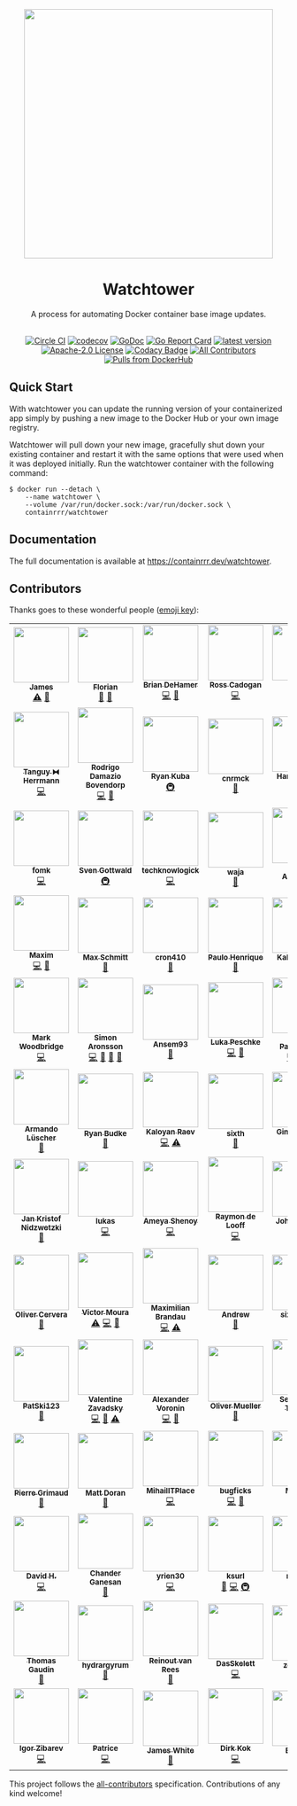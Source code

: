 <div align="center">
  <img src="./logo.png" width="450" />
  
  # Watchtower
  
  A process for automating Docker container base image updates.
  <br/><br/>
  
  [![Circle CI](https://circleci.com/gh/containrrr/watchtower.svg?style=shield)](https://circleci.com/gh/containrrr/watchtower)
  [![codecov](https://codecov.io/gh/containrrr/watchtower/branch/main/graph/badge.svg)](https://codecov.io/gh/containrrr/watchtower)
  [![GoDoc](https://godoc.org/github.com/containrrr/watchtower?status.svg)](https://godoc.org/github.com/containrrr/watchtower)
  [![Go Report Card](https://goreportcard.com/badge/github.com/containrrr/watchtower)](https://goreportcard.com/report/github.com/containrrr/watchtower)
  [![latest version](https://img.shields.io/github/tag/containrrr/watchtower.svg)](https://github.com/containrrr/watchtower/releases)
  [![Apache-2.0 License](https://img.shields.io/github/license/containrrr/watchtower.svg)](https://www.apache.org/licenses/LICENSE-2.0)
  [![Codacy Badge](https://app.codacy.com/project/badge/Grade/1c48cfb7646d4009aa8c6f71287670b8)](https://www.codacy.com/gh/containrrr/watchtower/dashboard?utm_source=github.com&amp;utm_medium=referral&amp;utm_content=containrrr/watchtower&amp;utm_campaign=Badge_Grade)
  [![All Contributors](https://img.shields.io/github/all-contributors/containrrr/watchtower)](#contributors)
  [![Pulls from DockerHub](https://img.shields.io/docker/pulls/containrrr/watchtower.svg)](https://hub.docker.com/r/containrrr/watchtower)

</div>

## Quick Start

With watchtower you can update the running version of your containerized app simply by pushing a new image to the Docker Hub or your own image registry. 

Watchtower will pull down your new image, gracefully shut down your existing container and restart it with the same options that were used when it was deployed initially. Run the watchtower container with the following command:

```
$ docker run --detach \
    --name watchtower \
    --volume /var/run/docker.sock:/var/run/docker.sock \
    containrrr/watchtower
```

## Documentation
The full documentation is available at https://containrrr.dev/watchtower.

## Contributors

Thanks goes to these wonderful people ([emoji key](https://allcontributors.org/docs/en/emoji-key)):

<!-- ALL-CONTRIBUTORS-LIST:START - Do not remove or modify this section -->
<!-- prettier-ignore-start -->
<!-- markdownlint-disable -->
<table>
  <tr>
    <td align="center"><a href="http://codelica.com"><img src="https://avatars3.githubusercontent.com/u/386101?v=4?s=100" width="100px;" alt=""/><br /><sub><b>James</b></sub></a><br /><a href="https://github.com/containrrr/watchtower/commits?author=Codelica" title="Tests">⚠️</a> <a href="#ideas-Codelica" title="Ideas, Planning, & Feedback">🤔</a></td>
    <td align="center"><a href="https://kopfkrieg.org"><img src="https://avatars2.githubusercontent.com/u/5047813?v=4?s=100" width="100px;" alt=""/><br /><sub><b>Florian</b></sub></a><br /><a href="https://github.com/containrrr/watchtower/pulls?q=is%3Apr+reviewed-by%3AKopfKrieg" title="Reviewed Pull Requests">👀</a> <a href="https://github.com/containrrr/watchtower/commits?author=KopfKrieg" title="Documentation">📖</a></td>
    <td align="center"><a href="https://github.com/bdehamer"><img src="https://avatars1.githubusercontent.com/u/398027?v=4?s=100" width="100px;" alt=""/><br /><sub><b>Brian DeHamer</b></sub></a><br /><a href="https://github.com/containrrr/watchtower/commits?author=bdehamer" title="Code">💻</a> <a href="#maintenance-bdehamer" title="Maintenance">🚧</a></td>
    <td align="center"><a href="https://github.com/rosscado"><img src="https://avatars1.githubusercontent.com/u/16578183?v=4?s=100" width="100px;" alt=""/><br /><sub><b>Ross Cadogan</b></sub></a><br /><a href="https://github.com/containrrr/watchtower/commits?author=rosscado" title="Code">💻</a></td>
    <td align="center"><a href="https://github.com/stffabi"><img src="https://avatars0.githubusercontent.com/u/9464631?v=4?s=100" width="100px;" alt=""/><br /><sub><b>stffabi</b></sub></a><br /><a href="https://github.com/containrrr/watchtower/commits?author=stffabi" title="Code">💻</a> <a href="#maintenance-stffabi" title="Maintenance">🚧</a></td>
    <td align="center"><a href="https://github.com/ATCUSA"><img src="https://avatars3.githubusercontent.com/u/3581228?v=4?s=100" width="100px;" alt=""/><br /><sub><b>Austin</b></sub></a><br /><a href="https://github.com/containrrr/watchtower/commits?author=ATCUSA" title="Documentation">📖</a></td>
    <td align="center"><a href="https://labs.ctl.io"><img src="https://avatars2.githubusercontent.com/u/6181487?v=4?s=100" width="100px;" alt=""/><br /><sub><b>David Gardner</b></sub></a><br /><a href="https://github.com/containrrr/watchtower/pulls?q=is%3Apr+reviewed-by%3Adavidgardner11" title="Reviewed Pull Requests">👀</a> <a href="https://github.com/containrrr/watchtower/commits?author=davidgardner11" title="Documentation">📖</a></td>
  </tr>
  <tr>
    <td align="center"><a href="https://github.com/dolanor"><img src="https://avatars3.githubusercontent.com/u/928722?v=4?s=100" width="100px;" alt=""/><br /><sub><b>Tanguy ⧓ Herrmann</b></sub></a><br /><a href="https://github.com/containrrr/watchtower/commits?author=dolanor" title="Code">💻</a></td>
    <td align="center"><a href="https://github.com/rdamazio"><img src="https://avatars3.githubusercontent.com/u/997641?v=4?s=100" width="100px;" alt=""/><br /><sub><b>Rodrigo Damazio Bovendorp</b></sub></a><br /><a href="https://github.com/containrrr/watchtower/commits?author=rdamazio" title="Code">💻</a> <a href="https://github.com/containrrr/watchtower/commits?author=rdamazio" title="Documentation">📖</a></td>
    <td align="center"><a href="https://www.taisun.io/"><img src="https://avatars3.githubusercontent.com/u/1852688?v=4?s=100" width="100px;" alt=""/><br /><sub><b>Ryan Kuba</b></sub></a><br /><a href="#infra-thelamer" title="Infrastructure (Hosting, Build-Tools, etc)">🚇</a></td>
    <td align="center"><a href="https://github.com/cnrmck"><img src="https://avatars2.githubusercontent.com/u/22061955?v=4?s=100" width="100px;" alt=""/><br /><sub><b>cnrmck</b></sub></a><br /><a href="https://github.com/containrrr/watchtower/commits?author=cnrmck" title="Documentation">📖</a></td>
    <td align="center"><a href="http://harrywalter.co.uk"><img src="https://avatars3.githubusercontent.com/u/338588?v=4?s=100" width="100px;" alt=""/><br /><sub><b>Harry Walter</b></sub></a><br /><a href="https://github.com/containrrr/watchtower/commits?author=haswalt" title="Code">💻</a></td>
    <td align="center"><a href="http://projectsperanza.com"><img src="https://avatars3.githubusercontent.com/u/74515?v=4?s=100" width="100px;" alt=""/><br /><sub><b>Robotex</b></sub></a><br /><a href="https://github.com/containrrr/watchtower/commits?author=Robotex" title="Documentation">📖</a></td>
    <td align="center"><a href="http://geraldpape.io"><img src="https://avatars0.githubusercontent.com/u/1494211?v=4?s=100" width="100px;" alt=""/><br /><sub><b>Gerald Pape</b></sub></a><br /><a href="https://github.com/containrrr/watchtower/commits?author=ubergesundheit" title="Documentation">📖</a></td>
  </tr>
  <tr>
    <td align="center"><a href="https://github.com/fomk"><img src="https://avatars0.githubusercontent.com/u/17636183?v=4?s=100" width="100px;" alt=""/><br /><sub><b>fomk</b></sub></a><br /><a href="https://github.com/containrrr/watchtower/commits?author=fomk" title="Code">💻</a></td>
    <td align="center"><a href="https://github.com/svengo"><img src="https://avatars3.githubusercontent.com/u/2502366?v=4?s=100" width="100px;" alt=""/><br /><sub><b>Sven Gottwald</b></sub></a><br /><a href="#infra-svengo" title="Infrastructure (Hosting, Build-Tools, etc)">🚇</a></td>
    <td align="center"><a href="https://liberapay.com/techknowlogick/"><img src="https://avatars1.githubusercontent.com/u/164197?v=4?s=100" width="100px;" alt=""/><br /><sub><b>techknowlogick</b></sub></a><br /><a href="https://github.com/containrrr/watchtower/commits?author=techknowlogick" title="Code">💻</a></td>
    <td align="center"><a href="http://log.c5t.org/about/"><img src="https://avatars1.githubusercontent.com/u/1449568?v=4?s=100" width="100px;" alt=""/><br /><sub><b>waja</b></sub></a><br /><a href="https://github.com/containrrr/watchtower/commits?author=waja" title="Documentation">📖</a></td>
    <td align="center"><a href="http://scottalbertson.com"><img src="https://avatars2.githubusercontent.com/u/154463?v=4?s=100" width="100px;" alt=""/><br /><sub><b>Scott Albertson</b></sub></a><br /><a href="https://github.com/containrrr/watchtower/commits?author=salbertson" title="Documentation">📖</a></td>
    <td align="center"><a href="https://github.com/huddlesj"><img src="https://avatars1.githubusercontent.com/u/11966535?v=4?s=100" width="100px;" alt=""/><br /><sub><b>Jason Huddleston</b></sub></a><br /><a href="https://github.com/containrrr/watchtower/commits?author=huddlesj" title="Documentation">📖</a></td>
    <td align="center"><a href="https://npstr.space/"><img src="https://avatars3.githubusercontent.com/u/6048348?v=4?s=100" width="100px;" alt=""/><br /><sub><b>Napster</b></sub></a><br /><a href="https://github.com/containrrr/watchtower/commits?author=napstr" title="Code">💻</a></td>
  </tr>
  <tr>
    <td align="center"><a href="https://github.com/darknode"><img src="https://avatars1.githubusercontent.com/u/809429?v=4?s=100" width="100px;" alt=""/><br /><sub><b>Maxim</b></sub></a><br /><a href="https://github.com/containrrr/watchtower/commits?author=darknode" title="Code">💻</a> <a href="https://github.com/containrrr/watchtower/commits?author=darknode" title="Documentation">📖</a></td>
    <td align="center"><a href="https://schmitt.cat"><img src="https://avatars0.githubusercontent.com/u/17984549?v=4?s=100" width="100px;" alt=""/><br /><sub><b>Max Schmitt</b></sub></a><br /><a href="https://github.com/containrrr/watchtower/commits?author=mxschmitt" title="Documentation">📖</a></td>
    <td align="center"><a href="https://github.com/cron410"><img src="https://avatars1.githubusercontent.com/u/3082899?v=4?s=100" width="100px;" alt=""/><br /><sub><b>cron410</b></sub></a><br /><a href="https://github.com/containrrr/watchtower/commits?author=cron410" title="Documentation">📖</a></td>
    <td align="center"><a href="https://github.com/Cardoso222"><img src="https://avatars3.githubusercontent.com/u/7026517?v=4?s=100" width="100px;" alt=""/><br /><sub><b>Paulo Henrique</b></sub></a><br /><a href="https://github.com/containrrr/watchtower/commits?author=Cardoso222" title="Documentation">📖</a></td>
    <td align="center"><a href="https://coded.io"><img src="https://avatars0.githubusercontent.com/u/107097?v=4?s=100" width="100px;" alt=""/><br /><sub><b>Kaleb Elwert</b></sub></a><br /><a href="https://github.com/containrrr/watchtower/commits?author=belak" title="Documentation">📖</a></td>
    <td align="center"><a href="https://github.com/wmbutler"><img src="https://avatars1.githubusercontent.com/u/1254810?v=4?s=100" width="100px;" alt=""/><br /><sub><b>Bill Butler</b></sub></a><br /><a href="https://github.com/containrrr/watchtower/commits?author=wmbutler" title="Documentation">📖</a></td>
    <td align="center"><a href="https://www.mariotacke.io"><img src="https://avatars2.githubusercontent.com/u/4942019?v=4?s=100" width="100px;" alt=""/><br /><sub><b>Mario Tacke</b></sub></a><br /><a href="https://github.com/containrrr/watchtower/commits?author=mariotacke" title="Code">💻</a></td>
  </tr>
  <tr>
    <td align="center"><a href="https://markwoodbridge.com"><img src="https://avatars2.githubusercontent.com/u/1101318?v=4?s=100" width="100px;" alt=""/><br /><sub><b>Mark Woodbridge</b></sub></a><br /><a href="https://github.com/containrrr/watchtower/commits?author=mrw34" title="Code">💻</a></td>
    <td align="center"><a href="http://simme.dev"><img src="https://avatars0.githubusercontent.com/u/1596025?v=4?s=100" width="100px;" alt=""/><br /><sub><b>Simon Aronsson</b></sub></a><br /><a href="https://github.com/containrrr/watchtower/commits?author=simskij" title="Code">💻</a> <a href="#maintenance-simskij" title="Maintenance">🚧</a> <a href="https://github.com/containrrr/watchtower/pulls?q=is%3Apr+reviewed-by%3Asimskij" title="Reviewed Pull Requests">👀</a> <a href="https://github.com/containrrr/watchtower/commits?author=simskij" title="Documentation">📖</a></td>
    <td align="center"><a href="https://github.com/Ansem93"><img src="https://avatars3.githubusercontent.com/u/6626218?v=4?s=100" width="100px;" alt=""/><br /><sub><b>Ansem93</b></sub></a><br /><a href="https://github.com/containrrr/watchtower/commits?author=Ansem93" title="Documentation">📖</a></td>
    <td align="center"><a href="https://github.com/lukapeschke"><img src="https://avatars1.githubusercontent.com/u/17085536?v=4?s=100" width="100px;" alt=""/><br /><sub><b>Luka Peschke</b></sub></a><br /><a href="https://github.com/containrrr/watchtower/commits?author=lukapeschke" title="Code">💻</a> <a href="https://github.com/containrrr/watchtower/commits?author=lukapeschke" title="Documentation">📖</a></td>
    <td align="center"><a href="https://github.com/zoispag"><img src="https://avatars0.githubusercontent.com/u/21138205?v=4?s=100" width="100px;" alt=""/><br /><sub><b>Zois Pagoulatos</b></sub></a><br /><a href="https://github.com/containrrr/watchtower/commits?author=zoispag" title="Code">💻</a> <a href="https://github.com/containrrr/watchtower/pulls?q=is%3Apr+reviewed-by%3Azoispag" title="Reviewed Pull Requests">👀</a> <a href="#maintenance-zoispag" title="Maintenance">🚧</a></td>
    <td align="center"><a href="https://alexandre.menif.name"><img src="https://avatars0.githubusercontent.com/u/16152103?v=4?s=100" width="100px;" alt=""/><br /><sub><b>Alexandre Menif</b></sub></a><br /><a href="https://github.com/containrrr/watchtower/commits?author=alexandremenif" title="Code">💻</a></td>
    <td align="center"><a href="https://github.com/chugunov"><img src="https://avatars1.githubusercontent.com/u/4140479?v=4?s=100" width="100px;" alt=""/><br /><sub><b>Andrey</b></sub></a><br /><a href="https://github.com/containrrr/watchtower/commits?author=chugunov" title="Documentation">📖</a></td>
  </tr>
  <tr>
    <td align="center"><a href="https://noplanman.ch"><img src="https://avatars3.githubusercontent.com/u/9423417?v=4?s=100" width="100px;" alt=""/><br /><sub><b>Armando Lüscher</b></sub></a><br /><a href="https://github.com/containrrr/watchtower/commits?author=noplanman" title="Documentation">📖</a></td>
    <td align="center"><a href="https://github.com/rjbudke"><img src="https://avatars2.githubusercontent.com/u/273485?v=4?s=100" width="100px;" alt=""/><br /><sub><b>Ryan Budke</b></sub></a><br /><a href="https://github.com/containrrr/watchtower/commits?author=rjbudke" title="Documentation">📖</a></td>
    <td align="center"><a href="http://kaloyan.raev.name"><img src="https://avatars2.githubusercontent.com/u/468091?v=4?s=100" width="100px;" alt=""/><br /><sub><b>Kaloyan Raev</b></sub></a><br /><a href="https://github.com/containrrr/watchtower/commits?author=kaloyan-raev" title="Code">💻</a> <a href="https://github.com/containrrr/watchtower/commits?author=kaloyan-raev" title="Tests">⚠️</a></td>
    <td align="center"><a href="https://github.com/sixth"><img src="https://avatars3.githubusercontent.com/u/11591445?v=4?s=100" width="100px;" alt=""/><br /><sub><b>sixth</b></sub></a><br /><a href="https://github.com/containrrr/watchtower/commits?author=sixth" title="Documentation">📖</a></td>
    <td align="center"><a href="https://foosel.net"><img src="https://avatars0.githubusercontent.com/u/83657?v=4?s=100" width="100px;" alt=""/><br /><sub><b>Gina Häußge</b></sub></a><br /><a href="https://github.com/containrrr/watchtower/commits?author=foosel" title="Code">💻</a></td>
    <td align="center"><a href="https://github.com/8ear"><img src="https://avatars0.githubusercontent.com/u/10329648?v=4?s=100" width="100px;" alt=""/><br /><sub><b>Max H.</b></sub></a><br /><a href="https://github.com/containrrr/watchtower/commits?author=8ear" title="Code">💻</a></td>
    <td align="center"><a href="https://pjknkda.github.io"><img src="https://avatars0.githubusercontent.com/u/4986524?v=4?s=100" width="100px;" alt=""/><br /><sub><b>Jungkook Park</b></sub></a><br /><a href="https://github.com/containrrr/watchtower/commits?author=pjknkda" title="Documentation">📖</a></td>
  </tr>
  <tr>
    <td align="center"><a href="https://achfrag.net"><img src="https://avatars1.githubusercontent.com/u/5753622?v=4?s=100" width="100px;" alt=""/><br /><sub><b>Jan Kristof Nidzwetzki</b></sub></a><br /><a href="https://github.com/containrrr/watchtower/commits?author=jnidzwetzki" title="Documentation">📖</a></td>
    <td align="center"><a href="https://www.lukaselsner.de"><img src="https://avatars0.githubusercontent.com/u/1413542?v=4?s=100" width="100px;" alt=""/><br /><sub><b>lukas</b></sub></a><br /><a href="https://github.com/containrrr/watchtower/commits?author=mindrunner" title="Code">💻</a></td>
    <td align="center"><a href="https://codingcoffee.dev"><img src="https://avatars3.githubusercontent.com/u/13611153?v=4?s=100" width="100px;" alt=""/><br /><sub><b>Ameya Shenoy</b></sub></a><br /><a href="https://github.com/containrrr/watchtower/commits?author=codingCoffee" title="Code">💻</a></td>
    <td align="center"><a href="https://github.com/raymondelooff"><img src="https://avatars0.githubusercontent.com/u/9716806?v=4?s=100" width="100px;" alt=""/><br /><sub><b>Raymon de Looff</b></sub></a><br /><a href="https://github.com/containrrr/watchtower/commits?author=raymondelooff" title="Code">💻</a></td>
    <td align="center"><a href="http://codemonkeylabs.com"><img src="https://avatars2.githubusercontent.com/u/704034?v=4?s=100" width="100px;" alt=""/><br /><sub><b>John Clayton</b></sub></a><br /><a href="https://github.com/containrrr/watchtower/commits?author=jsclayton" title="Code">💻</a></td>
    <td align="center"><a href="https://github.com/Germs2004"><img src="https://avatars2.githubusercontent.com/u/5519340?v=4?s=100" width="100px;" alt=""/><br /><sub><b>Germs2004</b></sub></a><br /><a href="https://github.com/containrrr/watchtower/commits?author=Germs2004" title="Documentation">📖</a></td>
    <td align="center"><a href="https://github.com/lukwil"><img src="https://avatars1.githubusercontent.com/u/30203234?v=4?s=100" width="100px;" alt=""/><br /><sub><b>Lukas Willburger</b></sub></a><br /><a href="https://github.com/containrrr/watchtower/commits?author=lukwil" title="Code">💻</a></td>
  </tr>
  <tr>
    <td align="center"><a href="https://github.com/auanasgheps"><img src="https://avatars2.githubusercontent.com/u/20586878?v=4?s=100" width="100px;" alt=""/><br /><sub><b>Oliver Cervera</b></sub></a><br /><a href="https://github.com/containrrr/watchtower/commits?author=auanasgheps" title="Documentation">📖</a></td>
    <td align="center"><a href="https://github.com/victorcmoura"><img src="https://avatars1.githubusercontent.com/u/26290053?v=4?s=100" width="100px;" alt=""/><br /><sub><b>Victor Moura</b></sub></a><br /><a href="https://github.com/containrrr/watchtower/commits?author=victorcmoura" title="Tests">⚠️</a> <a href="https://github.com/containrrr/watchtower/commits?author=victorcmoura" title="Code">💻</a> <a href="https://github.com/containrrr/watchtower/commits?author=victorcmoura" title="Documentation">📖</a></td>
    <td align="center"><a href="https://github.com/mbrandau"><img src="https://avatars3.githubusercontent.com/u/12972798?v=4?s=100" width="100px;" alt=""/><br /><sub><b>Maximilian Brandau</b></sub></a><br /><a href="https://github.com/containrrr/watchtower/commits?author=mbrandau" title="Code">💻</a> <a href="https://github.com/containrrr/watchtower/commits?author=mbrandau" title="Tests">⚠️</a></td>
    <td align="center"><a href="https://github.com/aneisch"><img src="https://avatars1.githubusercontent.com/u/6991461?v=4?s=100" width="100px;" alt=""/><br /><sub><b>Andrew</b></sub></a><br /><a href="https://github.com/containrrr/watchtower/commits?author=aneisch" title="Documentation">📖</a></td>
    <td align="center"><a href="https://github.com/sixcorners"><img src="https://avatars0.githubusercontent.com/u/585501?v=4?s=100" width="100px;" alt=""/><br /><sub><b>sixcorners</b></sub></a><br /><a href="https://github.com/containrrr/watchtower/commits?author=sixcorners" title="Documentation">📖</a></td>
    <td align="center"><a href="https://piksel.se"><img src="https://avatars2.githubusercontent.com/u/807383?v=4?s=100" width="100px;" alt=""/><br /><sub><b>nils måsén</b></sub></a><br /><a href="https://github.com/containrrr/watchtower/commits?author=piksel" title="Documentation">📖</a> <a href="https://github.com/containrrr/watchtower/commits?author=piksel" title="Code">💻</a></td>
    <td align="center"><a href="https://arnested.dk"><img src="https://avatars2.githubusercontent.com/u/190005?v=4?s=100" width="100px;" alt=""/><br /><sub><b>Arne Jørgensen</b></sub></a><br /><a href="https://github.com/containrrr/watchtower/commits?author=arnested" title="Tests">⚠️</a> <a href="https://github.com/containrrr/watchtower/pulls?q=is%3Apr+reviewed-by%3Aarnested" title="Reviewed Pull Requests">👀</a></td>
  </tr>
  <tr>
    <td align="center"><a href="https://github.com/patski123"><img src="https://avatars1.githubusercontent.com/u/19295295?v=4?s=100" width="100px;" alt=""/><br /><sub><b>PatSki123</b></sub></a><br /><a href="https://github.com/containrrr/watchtower/commits?author=patski123" title="Documentation">📖</a></td>
    <td align="center"><a href="https://rubyroidlabs.com/"><img src="https://avatars2.githubusercontent.com/u/624999?v=4?s=100" width="100px;" alt=""/><br /><sub><b>Valentine Zavadsky</b></sub></a><br /><a href="https://github.com/containrrr/watchtower/commits?author=Saicheg" title="Code">💻</a> <a href="https://github.com/containrrr/watchtower/commits?author=Saicheg" title="Documentation">📖</a> <a href="https://github.com/containrrr/watchtower/commits?author=Saicheg" title="Tests">⚠️</a></td>
    <td align="center"><a href="https://github.com/bopoh24"><img src="https://avatars2.githubusercontent.com/u/4086631?v=4?s=100" width="100px;" alt=""/><br /><sub><b>Alexander Voronin</b></sub></a><br /><a href="https://github.com/containrrr/watchtower/commits?author=bopoh24" title="Code">💻</a> <a href="https://github.com/containrrr/watchtower/issues?q=author%3Abopoh24" title="Bug reports">🐛</a></td>
    <td align="center"><a href="http://www.teqneers.de"><img src="https://avatars0.githubusercontent.com/u/788989?v=4?s=100" width="100px;" alt=""/><br /><sub><b>Oliver Mueller</b></sub></a><br /><a href="https://github.com/containrrr/watchtower/commits?author=ogmueller" title="Documentation">📖</a></td>
    <td align="center"><a href="https://github.com/tammert"><img src="https://avatars0.githubusercontent.com/u/8885250?v=4?s=100" width="100px;" alt=""/><br /><sub><b>Sebastiaan Tammer</b></sub></a><br /><a href="https://github.com/containrrr/watchtower/commits?author=tammert" title="Code">💻</a></td>
    <td align="center"><a href="https://github.com/Miosame"><img src="https://avatars1.githubusercontent.com/u/8201077?v=4?s=100" width="100px;" alt=""/><br /><sub><b>miosame</b></sub></a><br /><a href="https://github.com/containrrr/watchtower/commits?author=miosame" title="Documentation">📖</a></td>
    <td align="center"><a href="https://mtz.gr"><img src="https://avatars3.githubusercontent.com/u/590246?v=4?s=100" width="100px;" alt=""/><br /><sub><b>Andrew Metzger</b></sub></a><br /><a href="https://github.com/containrrr/watchtower/issues?q=author%3Aandrewjmetzger" title="Bug reports">🐛</a> <a href="#example-andrewjmetzger" title="Examples">💡</a></td>
  </tr>
  <tr>
    <td align="center"><a href="https://github.com/pgrimaud"><img src="https://avatars1.githubusercontent.com/u/1866496?v=4?s=100" width="100px;" alt=""/><br /><sub><b>Pierre Grimaud</b></sub></a><br /><a href="https://github.com/containrrr/watchtower/commits?author=pgrimaud" title="Documentation">📖</a></td>
    <td align="center"><a href="https://github.com/mattdoran"><img src="https://avatars0.githubusercontent.com/u/577779?v=4?s=100" width="100px;" alt=""/><br /><sub><b>Matt Doran</b></sub></a><br /><a href="https://github.com/containrrr/watchtower/commits?author=mattdoran" title="Documentation">📖</a></td>
    <td align="center"><a href="https://github.com/MihailITPlace"><img src="https://avatars2.githubusercontent.com/u/28401551?v=4?s=100" width="100px;" alt=""/><br /><sub><b>MihailITPlace</b></sub></a><br /><a href="https://github.com/containrrr/watchtower/commits?author=MihailITPlace" title="Code">💻</a></td>
    <td align="center"><a href="https://github.com/bugficks"><img src="https://avatars1.githubusercontent.com/u/2992895?v=4?s=100" width="100px;" alt=""/><br /><sub><b>bugficks</b></sub></a><br /><a href="https://github.com/containrrr/watchtower/commits?author=bugficks" title="Code">💻</a> <a href="https://github.com/containrrr/watchtower/commits?author=bugficks" title="Documentation">📖</a></td>
    <td align="center"><a href="https://github.com/MichaelSp"><img src="https://avatars0.githubusercontent.com/u/448282?v=4?s=100" width="100px;" alt=""/><br /><sub><b>Michael</b></sub></a><br /><a href="https://github.com/containrrr/watchtower/commits?author=MichaelSp" title="Code">💻</a></td>
    <td align="center"><a href="https://github.com/jokay"><img src="https://avatars0.githubusercontent.com/u/18613935?v=4?s=100" width="100px;" alt=""/><br /><sub><b>D. Domig</b></sub></a><br /><a href="https://github.com/containrrr/watchtower/commits?author=jokay" title="Documentation">📖</a></td>
    <td align="center"><a href="https://maxwells-daemon.io"><img src="https://avatars1.githubusercontent.com/u/260084?v=4?s=100" width="100px;" alt=""/><br /><sub><b>Ben Osheroff</b></sub></a><br /><a href="https://github.com/containrrr/watchtower/commits?author=osheroff" title="Code">💻</a></td>
  </tr>
  <tr>
    <td align="center"><a href="https://github.com/dhet"><img src="https://avatars3.githubusercontent.com/u/2668621?v=4?s=100" width="100px;" alt=""/><br /><sub><b>David H.</b></sub></a><br /><a href="https://github.com/containrrr/watchtower/commits?author=dhet" title="Code">💻</a></td>
    <td align="center"><a href="http://www.gridgeo.com"><img src="https://avatars1.githubusercontent.com/u/671887?v=4?s=100" width="100px;" alt=""/><br /><sub><b>Chander Ganesan</b></sub></a><br /><a href="https://github.com/containrrr/watchtower/commits?author=chander" title="Documentation">📖</a></td>
    <td align="center"><a href="https://github.com/yrien30"><img src="https://avatars1.githubusercontent.com/u/26816162?v=4?s=100" width="100px;" alt=""/><br /><sub><b>yrien30</b></sub></a><br /><a href="https://github.com/containrrr/watchtower/commits?author=yrien30" title="Code">💻</a></td>
    <td align="center"><a href="https://github.com/ksurl"><img src="https://avatars1.githubusercontent.com/u/1371562?v=4?s=100" width="100px;" alt=""/><br /><sub><b>ksurl</b></sub></a><br /><a href="https://github.com/containrrr/watchtower/commits?author=ksurl" title="Documentation">📖</a> <a href="https://github.com/containrrr/watchtower/commits?author=ksurl" title="Code">💻</a> <a href="#infra-ksurl" title="Infrastructure (Hosting, Build-Tools, etc)">🚇</a></td>
    <td align="center"><a href="https://github.com/rg9400"><img src="https://avatars2.githubusercontent.com/u/39887349?v=4?s=100" width="100px;" alt=""/><br /><sub><b>rg9400</b></sub></a><br /><a href="https://github.com/containrrr/watchtower/commits?author=rg9400" title="Code">💻</a></td>
    <td align="center"><a href="https://github.com/tkalus"><img src="https://avatars2.githubusercontent.com/u/287181?v=4?s=100" width="100px;" alt=""/><br /><sub><b>Turtle Kalus</b></sub></a><br /><a href="https://github.com/containrrr/watchtower/commits?author=tkalus" title="Code">💻</a></td>
    <td align="center"><a href="https://github.com/SrihariThalla"><img src="https://avatars1.githubusercontent.com/u/7479937?v=4?s=100" width="100px;" alt=""/><br /><sub><b>Srihari Thalla</b></sub></a><br /><a href="https://github.com/containrrr/watchtower/commits?author=SrihariThalla" title="Documentation">📖</a></td>
  </tr>
  <tr>
    <td align="center"><a href="https://nymous.io"><img src="https://avatars1.githubusercontent.com/u/4216559?v=4?s=100" width="100px;" alt=""/><br /><sub><b>Thomas Gaudin</b></sub></a><br /><a href="https://github.com/containrrr/watchtower/commits?author=nymous" title="Documentation">📖</a></td>
    <td align="center"><a href="https://indigo.re/"><img src="https://avatars.githubusercontent.com/u/2804645?v=4?s=100" width="100px;" alt=""/><br /><sub><b>hydrargyrum</b></sub></a><br /><a href="https://github.com/containrrr/watchtower/commits?author=hydrargyrum" title="Documentation">📖</a></td>
    <td align="center"><a href="https://reinout.vanrees.org"><img src="https://avatars.githubusercontent.com/u/121433?v=4?s=100" width="100px;" alt=""/><br /><sub><b>Reinout van Rees</b></sub></a><br /><a href="https://github.com/containrrr/watchtower/commits?author=reinout" title="Documentation">📖</a></td>
    <td align="center"><a href="https://github.com/DasSkelett"><img src="https://avatars.githubusercontent.com/u/28812678?v=4?s=100" width="100px;" alt=""/><br /><sub><b>DasSkelett</b></sub></a><br /><a href="https://github.com/containrrr/watchtower/commits?author=DasSkelett" title="Code">💻</a></td>
    <td align="center"><a href="https://github.com/zenjabba"><img src="https://avatars.githubusercontent.com/u/679864?v=4?s=100" width="100px;" alt=""/><br /><sub><b>zenjabba</b></sub></a><br /><a href="https://github.com/containrrr/watchtower/commits?author=zenjabba" title="Documentation">📖</a></td>
    <td align="center"><a href="https://quan.io"><img src="https://avatars.githubusercontent.com/u/3526705?v=4?s=100" width="100px;" alt=""/><br /><sub><b>Dan Quan</b></sub></a><br /><a href="https://github.com/containrrr/watchtower/commits?author=djquan" title="Documentation">📖</a></td>
    <td align="center"><a href="https://github.com/modem7"><img src="https://avatars.githubusercontent.com/u/4349962?v=4?s=100" width="100px;" alt=""/><br /><sub><b>modem7</b></sub></a><br /><a href="https://github.com/containrrr/watchtower/commits?author=modem7" title="Documentation">📖</a></td>
  </tr>
  <tr>
    <td align="center"><a href="https://github.com/hypnoglow"><img src="https://avatars.githubusercontent.com/u/4853075?v=4?s=100" width="100px;" alt=""/><br /><sub><b>Igor Zibarev</b></sub></a><br /><a href="https://github.com/containrrr/watchtower/commits?author=hypnoglow" title="Code">💻</a></td>
    <td align="center"><a href="https://github.com/patricegautier"><img src="https://avatars.githubusercontent.com/u/38435239?v=4?s=100" width="100px;" alt=""/><br /><sub><b>Patrice</b></sub></a><br /><a href="https://github.com/containrrr/watchtower/commits?author=patricegautier" title="Code">💻</a></td>
    <td align="center"><a href="http://jamesw.link/me"><img src="https://avatars.githubusercontent.com/u/8067792?v=4?s=100" width="100px;" alt=""/><br /><sub><b>James White</b></sub></a><br /><a href="https://github.com/containrrr/watchtower/commits?author=jamesmacwhite" title="Documentation">📖</a></td>
    <td align="center"><a href="https://ko-fi.com/foxite"><img src="https://avatars.githubusercontent.com/u/20421657?v=4?s=100" width="100px;" alt=""/><br /><sub><b>Dirk Kok</b></sub></a><br /><a href="https://github.com/containrrr/watchtower/commits?author=Foxite" title="Code">💻</a></td>
    <td align="center"><a href="https://github.com/EDIflyer"><img src="https://avatars.githubusercontent.com/u/13610277?v=4?s=100" width="100px;" alt=""/><br /><sub><b>EDIflyer</b></sub></a><br /><a href="https://github.com/containrrr/watchtower/commits?author=EDIflyer" title="Documentation">📖</a></td>
  </tr>
</table>

<!-- markdownlint-restore -->
<!-- prettier-ignore-end -->

<!-- ALL-CONTRIBUTORS-LIST:END -->

This project follows the [all-contributors](https://github.com/all-contributors/all-contributors) specification. Contributions of any kind welcome!
